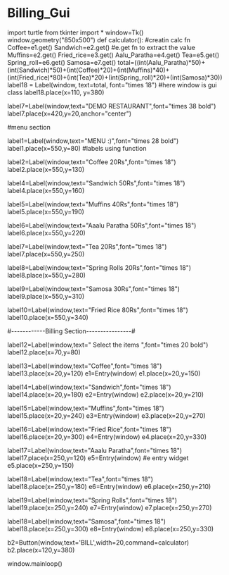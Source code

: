 # Billing_Gui
import turtle
from tkinter import *
window=Tk()
window.geometry("850x500")
def calculator():                                       #creatin calc fn
    Coffee=e1.get()
    Sandwich=e2.get()                                   #e.get fn to extract the value
    Muffins=e2.get()
    Fried_rice=e3.get()
    Aalu_Paratha=e4.get()
    Tea=e5.get()
    Spring_roll=e6.get()
    Samosa=e7.get()
    total=((int(Aalu_Paratha)*50)+(int(Sandwich)*50)+(int(Coffee)*20)+(int(Muffins)*40)+(int(Fried_rice)*80)+(int(Tea)*20)+(int(Spring_roll)*20)+(int(Samosa)*30))
    label18 = Label(window, text=total, font="times 18")             #here window is gui class
    label18.place(x=110, y=380)

label7=Label(window,text="DEMO RESTAURANT",font="times 38 bold")
label7.place(x=420,y=20,anchor="center")

#menu section

label1=Label(window,text="MENU :)",font="times 28 bold")
label1.place(x=550,y=80)                                                            #labels using function

label2=Label(window,text="Coffee                    20Rs",font="times 18")
label2.place(x=550,y=130)

label4=Label(window,text="Sandwich               50Rs",font="times 18")
label4.place(x=550,y=160)

label5=Label(window,text="Muffins                  40Rs",font="times 18")
label5.place(x=550,y=190)

label6=Label(window,text="Aaalu Paratha        50Rs",font="times 18")
label6.place(x=550,y=220)

label7=Label(window,text="Tea                         20Rs",font="times 18")
label7.place(x=550,y=250)

label8=Label(window,text="Spring Rolls            20Rs",font="times 18")
label8.place(x=550,y=280)

label9=Label(window,text="Samosa                   30Rs",font="times 18")
label9.place(x=550,y=310)

label10=Label(window,text="Fried Rice               80Rs",font="times 18")
label10.place(x=550,y=340)

#------------Billing Section----------------#

label12=Label(window,text="     Select the items     ",font="times 20 bold")
label12.place(x=70,y=80)

label13=Label(window,text="Coffee",font="times 18")
label13.place(x=20,y=120)
e1=Entry(window)
e1.place(x=20,y=150)

label14=Label(window,text="Sandwich",font="times 18")
label14.place(x=20,y=180)
e2=Entry(window)
e2.place(x=20,y=210)

label15=Label(window,text="Muffins",font="times 18")
label15.place(x=20,y=240)
e3=Entry(window)
e3.place(x=20,y=270)

label16=Label(window,text="Fried Rice",font="times 18")
label16.place(x=20,y=300)
e4=Entry(window)
e4.place(x=20,y=330)

label17=Label(window,text="Aaalu Paratha",font="times 18")
label17.place(x=250,y=120)
e5=Entry(window)                                        #e entry widget
e5.place(x=250,y=150)

label18=Label(window,text="Tea",font="times 18")
label18.place(x=250,y=180)
e6=Entry(window)
e6.place(x=250,y=210)

label19=Label(window,text="Spring Rolls",font="times 18")
label19.place(x=250,y=240)
e7=Entry(window)
e7.place(x=250,y=270)

label18=Label(window,text="Samosa",font="times 18")
label18.place(x=250,y=300)
e8=Entry(window)
e8.place(x=250,y=330)

b2=Button(window,text='BILL',width=20,command=calculator)
b2.place(x=120,y=380)

window.mainloop()
